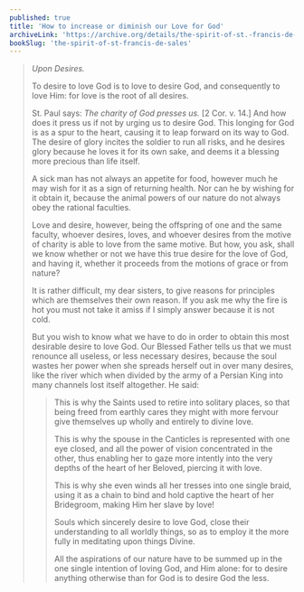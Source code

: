 ```yaml
---
published: true
title: 'How to increase or diminish our Love for God'
archiveLink: 'https://archive.org/details/the-spirit-of-st.-francis-de-sales/page/69?view=theater'
bookSlug: 'the-spirit-of-st-francis-de-sales'
---
```


> *Upon Desires.*
> 
> To desire to love God is to love to desire God, and consequently to love Him: for love is the root of all desires.
> 
> St. Paul says: *The charity of God presses us.* [2 Cor. v. 14.] And how does it press us if not by urging us to desire God. This longing for God is as a spur to the heart, causing it to leap forward on its way to God. The desire of glory incites the soldier to run all risks, and he desires glory because he loves it for its own sake, and deems it a blessing more precious than life itself.
> 
> A sick man has not always an appetite for food, however much he may wish for it as a sign of returning health. Nor can he by wishing for it obtain it, because the animal powers of our nature do not always obey the rational faculties.
> 
> Love and desire, however, being the offspring of one and the same faculty, whoever desires, loves, and whoever desires from the motive of charity is able to love from the same motive. But how, you ask, shall we know whether or not we have this true desire for the love of God, and having it, whether it proceeds from the motions of grace or from nature?
> 
> It is rather difficult, my dear sisters, to give reasons for principles which are themselves their own reason. If you ask me why the fire is hot you must not take it amiss if I simply answer because it is not cold.
> 
> But you wish to know what we have to do in order to obtain this most desirable desire to love God. Our Blessed Father tells us that we must renounce all useless, or less necessary desires, because the soul wastes her power when she spreads herself out in over many desires, like the river which when divided by the army of a Persian King into many channels lost itself altogether. He said:
> 
>> This is why the Saints used to retire into solitary places, so that being freed from earthly cares they might with more fervour give themselves up wholly and entirely to divine love.
>> 
>> This is why the spouse in the Canticles is represented with one eye closed, and all the power of vision concentrated in the other, thus enabling her to gaze more intently into the very depths of the heart of her Beloved, piercing it with love.
>>
>> This is why she even winds all her tresses into one single braid, using it as a chain to bind and hold captive the heart of her Bridegroom, making Him her slave by love!
>> 
>> Souls which sincerely desire to love God, close their understanding to all worldly things, so as to employ it the more fully in meditating upon things Divine.
>>
>> All the aspirations of our nature have to be summed up in the one single intention of loving God, and Him alone: for to desire anything otherwise than for God is to desire God the less.